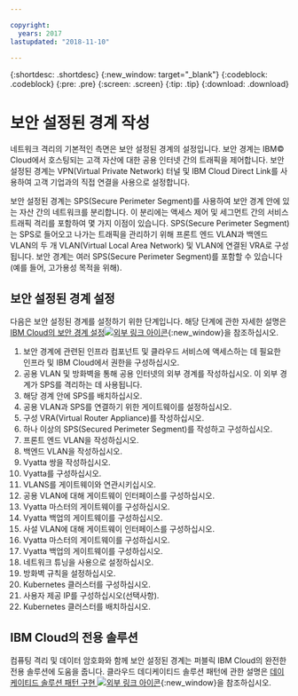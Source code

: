 ```yaml
---

copyright:
  years: 2017
lastupdated: "2018-11-10"

---
```


{:shortdesc: .shortdesc}
{:new_window: target="_blank"}
{:codeblock: .codeblock}
{:pre: .pre}
{:screen: .screen}
{:tip: .tip}
{:download: .download}

# 보안 설정된 경계 작성
네트워크 격리의 기본적인 측면은 보안 설정된 경계의 설정입니다.  보안 경계는 IBM© Cloud에서 호스팅되는 고객 자산에 대한 공용 인터넷 간의 트래픽을 제어합니다.  보안 설정된 경계는 VPN(Virtual Private Network) 터널 및 IBM Cloud Direct Link를 사용하여 고객 기업과의 직접 연결을 사용으로 설정합니다.

보안 설정된 경계는 SPS(Secure Perimeter Segment)를 사용하여 보안 경계 안에 있는 자산 간의 네트워크를 분리합니다. 이 분리에는 액세스 제어 및 세그먼트 간의 서비스 트래픽 격리를 포함하여 몇 가지 이점이 있습니다. SPS(Secure Perimeter Segment)는 SPS로 들어오고 나가는 트래픽을 관리하기 위해 프론트 엔드 VLAN과 백엔드 VLAN의 두 개 VLAN(Virtual Local Area Network) 및 VLAN에 연결된 VRA로 구성됩니다. 보안 경계는 여러 SPS(Secure Perimeter Segment)를 포함할 수 있습니다(예를 들어, 고가용성 목적을 위해).

## 보안 설정된 경계 설정

다음은 보안 설정된 경계를 설정하기 위한 단계입니다.  해당 단계에 관한 자세한 설명은 [IBM Cloud의 보안 경계 설정![외부 링크 아이콘](../../icons/launch-glyph.svg "외부 링크 아이콘")](https://developer.ibm.com/dwblog/2018/ibm-cloud-vyatta-set-up-secure-perimeter){:new_window}을 참조하십시오.

1. 보안 경계에 관련된 인프라 컴포넌트 및 클라우드 서비스에 액세스하는 데 필요한 인프라 및 IBM Cloud에서 권한을 구성하십시오.
2. 공용 VLAN 및 방화벽을 통해 공용 인터넷의 외부 경계를 작성하십시오. 이 외부 경계가 SPS를 격리하는 데 사용됩니다.
3. 해당 경계 안에 SPS를 배치하십시오.
4. 공용 VLAN과 SPS를 연결하기 위한 게이트웨이를 설정하십시오.
5. 구성 VRA(Virtual Router Appliance)를 작성하십시오.
6. 하나 이상의 SPS(Secured Perimeter Segment)를 작성하고 구성하십시오.
7. 프론트 엔드 VLAN을 작성하십시오.
8. 백엔드 VLAN을 작성하십시오.
9. Vyatta 쌍을 작성하십시오.
10. Vyatta를 구성하십시오.
11. VLANS를 게이트웨이와 연관시키십시오.
12. 공용 VLAN에 대해 게이트웨이 인터페이스를 구성하십시오.
13. Vyatta 마스터의 게이트웨이를 구성하십시오.
14. Vyatta 백업의 게이트웨이를 구성하십시오.
15. 사설 VLAN에 대해 게이트웨이 인터페이스를 구성하십시오.
16. Vyatta 마스터의 게이트웨이를 구성하십시오.
17. Vyatta 백업의 게이트웨이를 구성하십시오.
18. 네트워크 튜닝을 사용으로 설정하십시오.
19. 방화벽 규칙을 설정하십시오.
20. Kubernetes 클러스터를 구성하십시오.
21. 사용자 제공 IP를 구성하십시오(선택사항).
22. Kubernetes 클러스터를 배치하십시오.

## IBM Cloud의 전용 솔루션
컴퓨팅 격리 및 데이터 암호화와 함께 보안 설정된 경계는 퍼블릭 IBM Cloud의 완전한 전용 솔루션에 도움을 줍니다.  클라우드 데디케이티드 솔루션 패턴에 관한 설명은 [데이케이티드 솔루션 패턴 구현 ![외부 링크 아이콘](../../icons/launch-glyph.svg "외부 링크 아이콘")](https://developer.ibm.com/dwblog/2018/ibm-cloud-dedicated-cloud-solution-patterns/){:new_window}을 참조하십시오.
